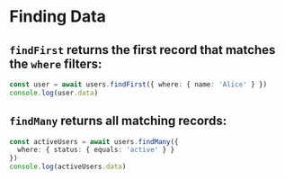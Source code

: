 # Finding Data

## `findFirst` returns the first record that matches the `where` filters:

```Typescript
const user = await users.findFirst({ where: { name: 'Alice' } })
console.log(user.data)
```

## `findMany` returns all matching records:

```Typescript
const activeUsers = await users.findMany({
  where: { status: { equals: 'active' } }
})
console.log(activeUsers.data)
```
